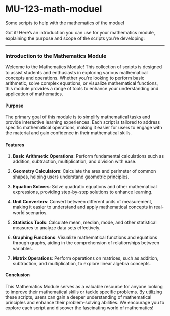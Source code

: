 # MU-123-math-moduel
Some scripts to help with the mathematics of the moduel


Got it! Here’s an introduction you can use for your mathematics module, explaining the purpose and scope of the scripts you’re developing:

---

### Introduction to the Mathematics Module

Welcome to the Mathematics Module! This collection of scripts is designed to assist students and enthusiasts in exploring various mathematical concepts and operations. Whether you're looking to perform basic arithmetic, solve complex equations, or visualize mathematical functions, this module provides a range of tools to enhance your understanding and application of mathematics.

#### Purpose

The primary goal of this module is to simplify mathematical tasks and provide interactive learning experiences. Each script is tailored to address specific mathematical operations, making it easier for users to engage with the material and gain confidence in their mathematical skills.

#### Features

1. **Basic Arithmetic Operations**: Perform fundamental calculations such as addition, subtraction, multiplication, and division with ease.

2. **Geometry Calculators**: Calculate the area and perimeter of common shapes, helping users understand geometric principles.

3. **Equation Solvers**: Solve quadratic equations and other mathematical expressions, providing step-by-step solutions to enhance learning.

4. **Unit Converters**: Convert between different units of measurement, making it easier to understand and apply mathematical concepts in real-world scenarios.

5. **Statistics Tools**: Calculate mean, median, mode, and other statistical measures to analyze data sets effectively.

6. **Graphing Functions**: Visualize mathematical functions and equations through graphs, aiding in the comprehension of relationships between variables.

7. **Matrix Operations**: Perform operations on matrices, such as addition, subtraction, and multiplication, to explore linear algebra concepts.

#### Conclusion

This Mathematics Module serves as a valuable resource for anyone looking to improve their mathematical skills or tackle specific problems. By utilizing these scripts, users can gain a deeper understanding of mathematical principles and enhance their problem-solving abilities. We encourage you to explore each script and discover the fascinating world of mathematics!

